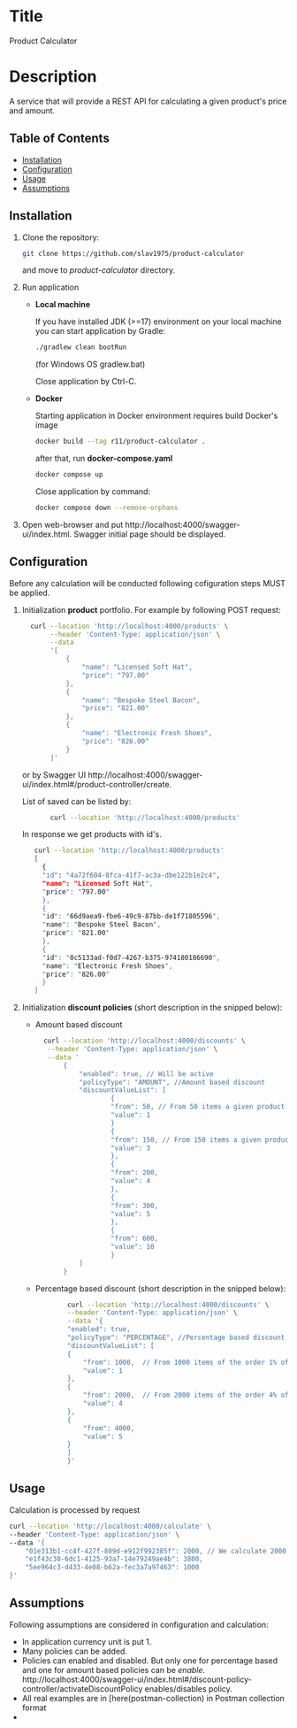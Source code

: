 # Title
Product Calculator
# Description
A service that will provide a REST API for calculating a given product's price and amount.
## Table of Contents
- [Installation](#installation)
- [Configuration](#configuration) 
- [Usage](#usage)
- [Assumptions](#assumptions)
## Installation
1. Clone the repository:

    ```bash
    git clone https://github.com/slav1975/product-calculator
    ```
    and move to *product-calculator* directory.

2. Run application 

    - **Local machine**

        If you have installed JDK (>=17) environment on your local machine you can start application by Gradle:
        ```bash
        ./gradlew clean bootRun
        ```
        (for Windows OS gradlew.bat)

      Close application by Ctrl-C.
   
    - **Docker**

      Starting application in Docker environment requires build Docker's image
      ```bash
      docker build --tag r11/product-calculator .
      ```
      after that, run **docker-compose.yaml**
      
      ```bash
      docker compose up
      ```

      Close application by command:

      ```bash
      docker compose down --remove-orphans
      ```
3.  Open web-browser and put http://localhost:4000/swagger-ui/index.html. Swagger initial page should be displayed.

## Configuration

Before any calculation will be conducted following cofiguration steps MUST be applied.

  1. Initialization **product** portfolio. For example by following POST request:

      ```bash
        curl --location 'http://localhost:4000/products' \
             --header 'Content-Type: application/json' \
             --data 
             '[
                 {
                     "name": "Licensed Soft Hat",
                     "price": "797.00"
                 },
                 {
                     "name": "Bespoke Steel Bacon",
                     "price": "821.00"
                 },
                 {
                     "name": "Electronic Fresh Shoes",
                     "price": "826.00"
                 }
             ]'
        ```
      or by Swagger UI http://localhost:4000/swagger-ui/index.html#/product-controller/create.
   
      List of saved can be listed by:
      ```bash
             curl --location 'http://localhost:4000/products'
      ```
      In response we get products with id's.

      ```bash
         curl --location 'http://localhost:4000/products'
         [
           {
           "id": "4a72f604-8fca-41f7-ac3a-dbe122b1e2c4",
           "name": "Licensed Soft Hat",
           "price": "797.00"
           },
           {
           "id": "66d9aea9-fbe6-49c9-87bb-de1f71805596",
           "name": "Bespoke Steel Bacon",
           "price": "821.00"
           },
           {
           "id": "0c5133ad-f0d7-4267-b375-974180186690",
           "name": "Electronic Fresh Shoes",
           "price": "826.00"
           }
         ]
      ```
  2. Initialization **discount policies** (short description in the snipped below):
       - Amount based discount
         ```bash
           curl --location 'http://localhost:4000/discounts' \
            --header 'Content-Type: application/json' \
            --data '
                {
                    "enabled": true, // Will be active
                    "policyType": "AMOUNT", //Amount based discount
                    "discountValueList": [
                            {
                            "from": 50, // From 50 items a given product 1 [currency unit == 1] discount is applied
                            "value": 1 
                            }
                            {
                            "from": 150, // From 150 items a given product 3 [currency unit == 1] discount is applied
                            "value": 3
                            },
                            {
                            "from": 200,
                            "value": 4
                            },
                            {
                            "from": 300,
                            "value": 5
                            },
                            {
                            "from": 600,
                            "value": 10
                            }
                    ]
                }
         ```
       - Percentage based discount (short description in the snipped below):
           ```bash
                   curl --location 'http://localhost:4000/discounts' \
                   --header 'Content-Type: application/json' \
                   --data '{
                   "enabled": true,
                   "policyType": "PERCENTAGE", //Percentage based discount 
                   "discountValueList": [
                   {
                       "from": 1000,  // From 1000 items of the order 1% of value is applied
                       "value": 1
                   },
                   {
                       "from": 2000,  // From 2000 items of the order 4% of value is applied 
                       "value": 4
                   },
                   {
                       "from": 4000,
                       "value": 5
                   }
                   ]
                   }'
           ```
## Usage

Calculation is processed by request

```bash
curl --location 'http://localhost:4000/calculate' \
--header 'Content-Type: application/json' \
--data '{
    "01e313b1-cc4f-427f-809d-e912f992385f": 2000, // We calculate 2000 of pices of product with id 01e313b1-cc4f-427f-809d-e912f992385f
    "e1f43c30-6dc1-4125-93a7-14e79249ae4b": 3800,
    "5ee964c3-d433-4e08-b62a-fec3a7a97463": 1000
}'
```
## Assumptions

Following assumptions are considered in configuration and calculation:

- In application currency unit is put 1.
- Many policies can be added.
- Policies can enabled and disabled. But only one for percentage based and one for amount based policies can be *enable*. http://localhost:4000/swagger-ui/index.html#/discount-policy-controller/activateDiscountPolicy enables/disables policy.
- All real examples are in [here(postman-collection) in Postman collection format
- 